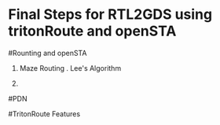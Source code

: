 # Final Steps for RTL2GDS using tritonRoute and openSTA

#Rounting and openSTA

1. Maze Routing . Lee's Algorithm



2. 


#PDN


#TritonRoute Features 

